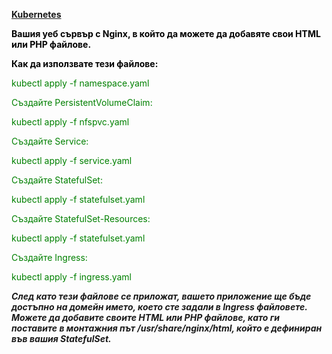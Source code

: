 <div class="Box-sc-g0xbh4-0 bJMeLZ js-snippet-clipboard-copy-unpositioned" data-hpc="true">
<article class="markdown-body entry-content container-lg">
<p dir="auto"><span style="color: #000000;"><strong><a href="https://supportpc.org/">Kubernetes</a></strong></span></p>
<p dir="auto"><span style="color: #000000;"><strong>Вашия уеб сървър с Nginx, в който да можете да добавяте свои HTML или PHP файлове.</strong></span></p>
<p dir="auto"><span style="color: #000000;"><strong>Как да използвате тези файлове:</strong></span></p>
<p dir="auto"><span style="color: #008000;">kubectl apply -f namespace.yaml</span></p>
<p dir="auto"><span style="color: #008000;">Създайте PersistentVolumeClaim:</span></p>
<p dir="auto"><span style="color: #008000;">kubectl apply -f nfspvc.yaml</span></p>
<p dir="auto"><span style="color: #008000;">Създайте Service:</span></p>
<p dir="auto"><span style="color: #008000;">kubectl apply -f service.yaml</span></p>
<p dir="auto"><span style="color: #008000;">Създайте StatefulSet:</span></p>
<p dir="auto"><span style="color: #008000;">kubectl apply -f statefulset.yaml</span></p>
  <p dir="auto"><span style="color: #008000;">Създайте StatefulSet-Resources:</span></p>
<p dir="auto"><span style="color: #008000;">kubectl apply -f statefulset.yaml</span></p>
<p dir="auto"><span style="color: #008000;">Създайте Ingress:</span></p>
<p dir="auto"><span style="color: #008000;">kubectl apply -f ingress.yaml</span></p>
<p dir="auto"><em><strong>След като тези файлове се приложат, вашето приложение ще бъде достъпно на домейн името, което сте задали в Ingress файловете. Можете да добавите своите HTML или PHP файлове, като ги поставите в монтажния път /usr/share/nginx/html, който е дефиниран във вашия StatefulSet.</strong></em></p>
</article>
</div>
